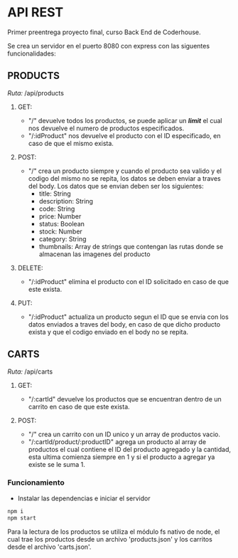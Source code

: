 # API REST

Primer preentrega proyecto final, curso Back End de Coderhouse.

Se crea un servidor en el puerto 8080 con express con las siguentes funcionalidades:

## PRODUCTS
_Ruta:_ /api/products

1. GET:
    - "/" devuelve todos los productos, se puede aplicar un __***limit***__ el cual nos devuelve el numero de productos especificados.
    - "/:idProduct" nos devuelve el producto con el ID especificado, en caso de que el mismo exista.

2. POST:
    - "/" crea un producto siempre y cuando el producto sea valido y el codigo del mismo no se repita, los datos se deben enviar a traves del body.
    Los datos que se envian deben ser los siguientes:
        - title: String
        - description: String
        - code: String
        - price: Number
        - status: Boolean
        - stock: Number
        - category: String
        - thumbnails: Array de strings que contengan las rutas donde se almacenan las imagenes del producto


3. DELETE:
    - "/:idProduct" elimina el producto con el ID solicitado en caso de que este exista.

4. PUT:
    - "/:idProduct" actualiza un producto segun el ID que se envia con los datos enviados a traves del body, en caso de que dicho producto exista y que el codigo enviado en el body no se repita.

## CARTS
_Ruta:_ /api/carts

1. GET:
    - "/:cartId" devuelve los productos que se encuentran dentro de un carrito en caso de que este exista.

2. POST:
    - "/" crea un carrito con un ID unico y un array de productos vacio.
    - "/:cartId/product/:productID" agrega un producto al array de productos el cual contiene el ID del producto agregado y la cantidad, esta ultima comienza siempre en 1 y si el producto a agregar ya existe se le suma 1.


### Funcionamiento

- Instalar las dependencias e iniciar el servidor
```sh
npm i
npm start
```

Para la lectura de los productos se utiliza el módulo fs nativo de node, el cual trae los productos desde un archivo 'products.json' y los carritos desde el archivo 'carts.json'.
